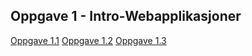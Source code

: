 ## Oppgave 1 - Intro-Webapplikasjoner

[Oppgave 1.1](oppgave-1.md)
[Oppgave 1.2](oppgave2.svg)
[Oppgave 1.3](wireframes)

